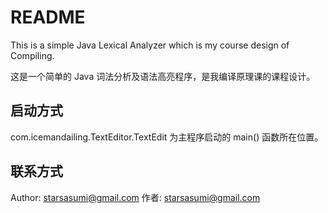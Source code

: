 # README

This is a simple Java Lexical Analyzer which is my course design of Compiling.

这是一个简单的 Java 词法分析及语法高亮程序，是我编译原理课的课程设计。

## 启动方式

com.icemandailing.TextEditor.TextEdit 为主程序启动的 main() 函数所在位置。

## 联系方式

Author: starsasumi@gmail.com
作者: starsasumi@gmail.com